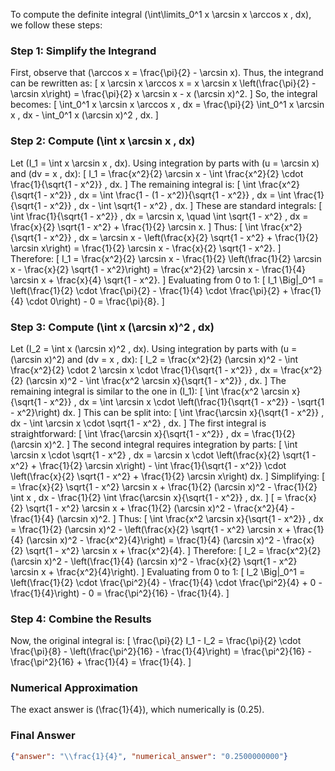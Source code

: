 To compute the definite integral \(\int\limits_0^1 x \arcsin x \arccos x \, dx\), we follow these steps:

### Step 1: Simplify the Integrand
First, observe that \(\arccos x = \frac{\pi}{2} - \arcsin x\). Thus, the integrand can be rewritten as:
\[
x \arcsin x \arccos x = x \arcsin x \left(\frac{\pi}{2} - \arcsin x\right) = \frac{\pi}{2} x \arcsin x - x (\arcsin x)^2.
\]
So, the integral becomes:
\[
\int_0^1 x \arcsin x \arccos x \, dx = \frac{\pi}{2} \int_0^1 x \arcsin x \, dx - \int_0^1 x (\arcsin x)^2 \, dx.
\]

### Step 2: Compute \(\int x \arcsin x \, dx\)
Let \(I_1 = \int x \arcsin x \, dx\). Using integration by parts with \(u = \arcsin x\) and \(dv = x \, dx\):
\[
I_1 = \frac{x^2}{2} \arcsin x - \int \frac{x^2}{2} \cdot \frac{1}{\sqrt{1 - x^2}} \, dx.
\]
The remaining integral is:
\[
\int \frac{x^2}{\sqrt{1 - x^2}} \, dx = \int \frac{1 - (1 - x^2)}{\sqrt{1 - x^2}} \, dx = \int \frac{1}{\sqrt{1 - x^2}} \, dx - \int \sqrt{1 - x^2} \, dx.
\]
These are standard integrals:
\[
\int \frac{1}{\sqrt{1 - x^2}} \, dx = \arcsin x, \quad \int \sqrt{1 - x^2} \, dx = \frac{x}{2} \sqrt{1 - x^2} + \frac{1}{2} \arcsin x.
\]
Thus:
\[
\int \frac{x^2}{\sqrt{1 - x^2}} \, dx = \arcsin x - \left(\frac{x}{2} \sqrt{1 - x^2} + \frac{1}{2} \arcsin x\right) = \frac{1}{2} \arcsin x - \frac{x}{2} \sqrt{1 - x^2}.
\]
Therefore:
\[
I_1 = \frac{x^2}{2} \arcsin x - \frac{1}{2} \left(\frac{1}{2} \arcsin x - \frac{x}{2} \sqrt{1 - x^2}\right) = \frac{x^2}{2} \arcsin x - \frac{1}{4} \arcsin x + \frac{x}{4} \sqrt{1 - x^2}.
\]
Evaluating from 0 to 1:
\[
I_1 \Big|_0^1 = \left(\frac{1}{2} \cdot \frac{\pi}{2} - \frac{1}{4} \cdot \frac{\pi}{2} + \frac{1}{4} \cdot 0\right) - 0 = \frac{\pi}{8}.
\]

### Step 3: Compute \(\int x (\arcsin x)^2 \, dx\)
Let \(I_2 = \int x (\arcsin x)^2 \, dx\). Using integration by parts with \(u = (\arcsin x)^2\) and \(dv = x \, dx\):
\[
I_2 = \frac{x^2}{2} (\arcsin x)^2 - \int \frac{x^2}{2} \cdot 2 \arcsin x \cdot \frac{1}{\sqrt{1 - x^2}} \, dx = \frac{x^2}{2} (\arcsin x)^2 - \int \frac{x^2 \arcsin x}{\sqrt{1 - x^2}} \, dx.
\]
The remaining integral is similar to the one in \(I_1\):
\[
\int \frac{x^2 \arcsin x}{\sqrt{1 - x^2}} \, dx = \int \arcsin x \cdot \left(\frac{1}{\sqrt{1 - x^2}} - \sqrt{1 - x^2}\right) dx.
\]
This can be split into:
\[
\int \frac{\arcsin x}{\sqrt{1 - x^2}} \, dx - \int \arcsin x \cdot \sqrt{1 - x^2} \, dx.
\]
The first integral is straightforward:
\[
\int \frac{\arcsin x}{\sqrt{1 - x^2}} \, dx = \frac{1}{2} (\arcsin x)^2.
\]
The second integral requires integration by parts:
\[
\int \arcsin x \cdot \sqrt{1 - x^2} \, dx = \arcsin x \cdot \left(\frac{x}{2} \sqrt{1 - x^2} + \frac{1}{2} \arcsin x\right) - \int \frac{1}{\sqrt{1 - x^2}} \cdot \left(\frac{x}{2} \sqrt{1 - x^2} + \frac{1}{2} \arcsin x\right) dx.
\]
Simplifying:
\[
= \frac{x}{2} \sqrt{1 - x^2} \arcsin x + \frac{1}{2} (\arcsin x)^2 - \frac{1}{2} \int x \, dx - \frac{1}{2} \int \frac{\arcsin x}{\sqrt{1 - x^2}} \, dx.
\]
\[
= \frac{x}{2} \sqrt{1 - x^2} \arcsin x + \frac{1}{2} (\arcsin x)^2 - \frac{x^2}{4} - \frac{1}{4} (\arcsin x)^2.
\]
Thus:
\[
\int \frac{x^2 \arcsin x}{\sqrt{1 - x^2}} \, dx = \frac{1}{2} (\arcsin x)^2 - \left(\frac{x}{2} \sqrt{1 - x^2} \arcsin x + \frac{1}{4} (\arcsin x)^2 - \frac{x^2}{4}\right) = \frac{1}{4} (\arcsin x)^2 - \frac{x}{2} \sqrt{1 - x^2} \arcsin x + \frac{x^2}{4}.
\]
Therefore:
\[
I_2 = \frac{x^2}{2} (\arcsin x)^2 - \left(\frac{1}{4} (\arcsin x)^2 - \frac{x}{2} \sqrt{1 - x^2} \arcsin x + \frac{x^2}{4}\right).
\]
Evaluating from 0 to 1:
\[
I_2 \Big|_0^1 = \left(\frac{1}{2} \cdot \frac{\pi^2}{4} - \frac{1}{4} \cdot \frac{\pi^2}{4} + 0 - \frac{1}{4}\right) - 0 = \frac{\pi^2}{16} - \frac{1}{4}.
\]

### Step 4: Combine the Results
Now, the original integral is:
\[
\frac{\pi}{2} I_1 - I_2 = \frac{\pi}{2} \cdot \frac{\pi}{8} - \left(\frac{\pi^2}{16} - \frac{1}{4}\right) = \frac{\pi^2}{16} - \frac{\pi^2}{16} + \frac{1}{4} = \frac{1}{4}.
\]

### Numerical Approximation
The exact answer is \(\frac{1}{4}\), which numerically is \(0.25\).

### Final Answer
```json
{"answer": "\\frac{1}{4}", "numerical_answer": "0.2500000000"}
```